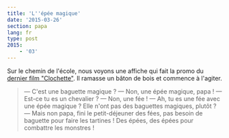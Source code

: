 ```yaml
---
title: 'L''épée magique'
date: '2015-03-26'
section: papa
lang: fr
type: post
2015:
    - '03'
---
```


Sur le chemin de l'école, nous voyons une affiche qui fait la promo du [dernier film "Clochette"](http://www.papacube.com/2015/03/clochette-et-la-creature-legendaire.html). Il ramasse un bâton de bois et commence à l'agiter.

> — C'est une baguette magique ?
> — Non, une épée magique, papa !
> — Est-ce tu es un chevalier ?
> — Non, une fée !
> — Ah, tu es une fée avec une épée magique ? Elle n'ont pas des baguettes magiques, plutôt ?
> — Mais non papa, fini le petit-déjeuner des fées, pas besoin de baguette pour faire les tartines ! Des épées, des épées pour combattre les monstres !


